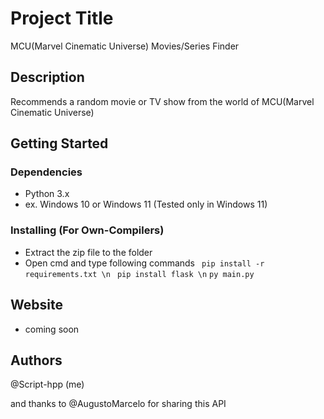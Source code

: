 # Project Title

MCU(Marvel Cinematic Universe) Movies/Series Finder

## Description

Recommends a random movie or TV show from the world of MCU(Marvel Cinematic Universe)


## Getting Started

### Dependencies

* Python 3.x
* ex. Windows 10 or Windows 11 (Tested only in Windows 11)

### Installing (For Own-Compilers)

* Extract the zip file to the folder
* Open cmd and type following commands
``` pip install -r requirements.txt \n```
``` pip install flask \n```
``` py main.py ```

## Website
* coming soon



## Authors

@Script-hpp (me)

and thanks to @AugustoMarcelo for sharing this API
